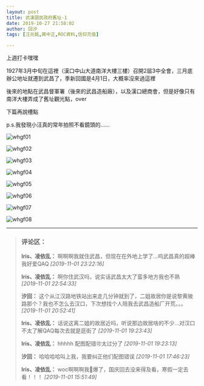 ```yaml
---
layout: post
title: 武漢國民政府舊址-1
date: 2019-10-27 21:58:02
author: 回汐
tags: [汪兆銘,蔣中正,ROC資料,信仰充值]

---
```

上週打卡嘿嘿

1927年3月中旬在這裡（漢口中山大道南洋大樓三樓）召開2屆3中全會，三月底辦公地址就遷到武昌了，季新回國是4月1日，大概率沒來過這裡

後來的地點在武昌督軍署（後來的武昌造船廠），以及漢口總商會，但是好像只有南洋大樓弄成了舊址觀光點，over

下篇再說槽點

p.s.我發現小汪真的常年拍照不看鏡頭的……


![whgf01](https://i.imgur.com/X6IXjiw.jpg)

![whgf02](https://i.imgur.com/Vi7PH4Q.jpg)

![whgf03](https://i.imgur.com/bwBqIdM.jpg)

![whgf04](https://i.imgur.com/nXRZkH6.png)

![whgf05](https://i.imgur.com/yiFZN6z.jpg)

![whgf06](https://i.imgur.com/UDM5Xoe.jpg)

![whgf07](https://i.imgur.com/rTREqJ5.jpg)

![whgf08](https://i.imgur.com/eC8KM3U.jpg)


---
> ### 评论区：
>**Iris、凌依乱：** 啊啊啊我就住武昌，但现在在外地上学了…呜武昌真的超棒我好爱QAQ  *[2019-11-01 23:22:16]*
>
>**Iris、凌依乱：** 啊你住武汉吗，说实话武昌太大了蛮多地方我也不熟  *[2019-11-01 22:54:33]*
>
>**汐回：** 这个从江汉路地铁站出来走几分钟就到了，二姐故居你是说黎黄陂路那个？我也不怎么去汉口，下次想找个人陪我去武昌造船厂开荒。。。  *[2019-11-01 20:52:41]*
>
>**Iris、凌依乱：** 话说这离二姐的故居近吗，听说那边故居啥的不少…对汉口不太了解QAQ每次去就是逛街了  *[2019-11-01 19:23:43]*
>
>**Iris、凌依乱：** hhhhh 配图配错🉑太过分了  *[2019-11-01 19:23:13]*
>
>**汐回：** 哈哈哈哈叫上我，我要纠正他们配图错误  *[2019-11-01 17:46:23]*
>
>**Iris、凌依乱：** woc啊啊啊我🍋爆了，国庆回去没来得及看，寒假一定去看！！！  *[2019-11-01 15:51:49]*
>
>
